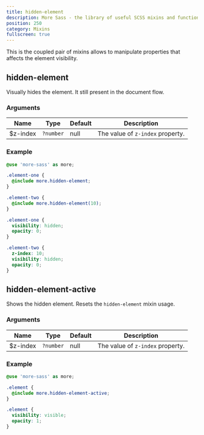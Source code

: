 ```yaml
---
title: hidden-element
description: More Sass - the library of useful SCSS mixins and functions.
position: 250
category: Mixins
fullscreen: true
---
```


This is the coupled pair of mixins allows to manipulate properties that affects the element visibility.

## hidden-element

Visually hides the element. It still present in the document flow.

### Arguments

| Name     | Type      | Default | Description                      |
|----------|-----------|---------|----------------------------------|
| $z-index | `?number` | null    | The value of `z-index` property. |

### Example

<code-group>

  <code-block label="SCSS" active>

  ```scss
  @use 'more-sass' as more;

  .element-one {
  	@include more.hidden-element;
  }

  .element-two {
  	@include more.hidden-element(10);
  }
  ```

  </code-block>

  <code-block label="Output">

  ```css
  .element-one {
  	visibility: hidden;
  	opacity: 0;
  }

  .element-two {
  	z-index: 10;
  	visibility: hidden;
  	opacity: 0;
  }
  ```

  </code-block>

</code-group>

## hidden-element-active

Shows the hidden element. Resets the `hidden-element` mixin usage.

### Arguments

| Name     | Type      | Default | Description                      |
|----------|-----------|---------|----------------------------------|
| $z-index | `?number` | null    | The value of `z-index` property. |

### Example

<code-group>

  <code-block label="SCSS" active>

  ```scss
  @use 'more-sass' as more;

  .element {
  	@include more.hidden-element-active;
  }
  ```

  </code-block>

  <code-block label="Output">

  ```css
  .element {
  	visibility: visible;
  	opacity: 1;
  }
  ```

  </code-block>

</code-group>
